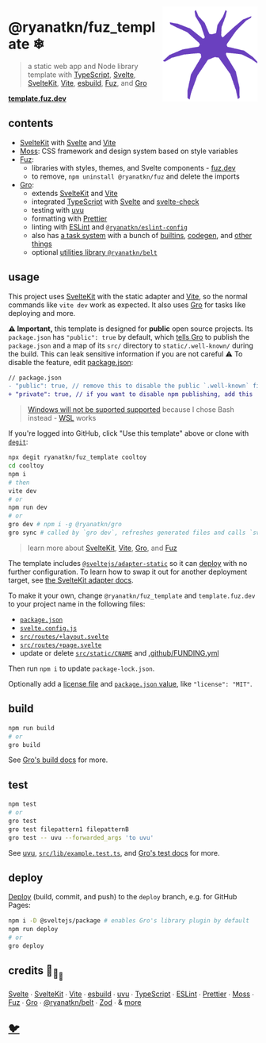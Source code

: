 [<img src="/static/favicon.png" align="right" width="192" height="192">](https://template.fuz.dev/)

# @ryanatkn/fuz_template ❄

> a static web app and Node library template with
> [TypeScript](https://github.com/microsoft/TypeScript),
> [Svelte](https://github.com/sveltejs/svelte),
> [SvelteKit](https://github.com/sveltejs/kit),
> [Vite](https://github.com/vitejs/vite),
> [esbuild](https://github.com/evanw/esbuild),
> [Fuz](https://github.com/ryanatkn/fuz),
> and [Gro](https://github.com/ryanatkn/gro)

[**template.fuz.dev**](https://template.fuz.dev/)

## contents

- [SvelteKit](https://github.com/sveltejs/kit) with [Svelte](https://github.com/sveltejs/svelte) and
  [Vite](https://github.com/vitejs/vite)
- [Moss](https://github.com/ryanatkn/moss): CSS framework and design system based on style variables
- [Fuz](https://github.com/ryanatkn/fuz):
  - libraries with styles, themes, and Svelte components - [fuz.dev](https://www.fuz.dev/)
  - to remove, `npm uninstall @ryanatkn/fuz` and delete the imports
- [Gro](https://github.com/ryanatkn/gro):
  - extends [SvelteKit](https://github.com/sveltejs/kit) and
    [Vite](https://github.com/vitejs/vite)
  - integrated [TypeScript](https://github.com/microsoft/TypeScript)
    with [Svelte](https://github.com/sveltejs/svelte) and
    [svelte-check](https://github.com/sveltejs/language-tools/tree/master/packages/svelte-check)
  - testing with [uvu](https://github.com/lukeed/uvu)
  - formatting with [Prettier](https://github.com/prettier/prettier)
  - linting with [ESLint](https://github.com/eslint/eslint)
    and [`@ryanatkn/eslint-config`](https://github.com/ryanatkn/eslint-config)
  - also has [a task system](https://github.com/ryanatkn/gro/blob/main/src/lib/docs/task.md)
    with a bunch of [builtins](https://github.com/ryanatkn/gro/blob/main/src/lib/docs/tasks.md),
    [codegen](https://github.com/ryanatkn/gro/blob/main/src/lib/docs/gen.md),
    and [other things](https://github.com/ryanatkn/gro/tree/main/src/lib/docs)
  - optional [utilities library `@ryanatkn/belt`](https://github.com/ryanatkn/belt)

## usage

This project uses [SvelteKit](https://kit.svelte.dev/) with the static adapter
and [Vite](https://vitejs.dev/),
so the normal commands like `vite dev` work as expected.
It also uses [Gro](https://github.com/ryanatkn/gro)
for tasks like deploying and more.

**⚠️ Important,** this template is designed for **public** open source projects.
Its `package.json` has `"public": true` by default,
which [tells Gro](https://github.com/ryanatkn/gro/blob/main/src/lib/docs/gro_plugin_sveltekit_frontend.md#well_known_package_json)
to publish the `package.json` and a map of its `src/` directory
to `static/.well-known/` during the build.
This can leak sensitive information if you are not careful ⚠️
To disable the feature, edit [package.json](/package.json):

```diff
// package.json
- "public": true, // remove this to disable the public `.well-known` files
+ "private": true, // if you want to disable npm publishing, add this
```

> [Windows will not be suported supported](https://github.com/ryanatkn/fuz_template/issues/4)
> because I chose Bash instead - [WSL](https://docs.microsoft.com/en-us/windows/wsl/about) works

If you're logged into GitHub, click "Use this template" above or clone with
[`degit`](https://github.com/Rich-Harris/degit):

```bash
npx degit ryanatkn/fuz_template cooltoy
cd cooltoy
npm i
# then
vite dev
# or
npm run dev
# or
gro dev # npm i -g @ryanatkn/gro
gro sync # called by `gro dev`, refreshes generated files and calls `svelte-kit sync`
```

> learn more about [SvelteKit](https://github.com/sveltejs/kit),
> [Vite](https://github.com/vitejs/vite), [Gro](https://github.com/ryanatkn/gro),
> and [Fuz](https://github.com/ryanatkn/fuz)

The template includes
[`@sveltejs/adapter-static`](https://github.com/sveltejs/kit/tree/master/packages/adapter-static)
so it can [deploy](https://github.com/ryanatkn/gro/blob/main/src/lib/docs/deploy.md)
with no further configuration.
To learn how to swap it out for another deployment target, see
[the SvelteKit adapter docs](https://kit.svelte.dev/docs#adapters).

To make it your own, change `@ryanatkn/fuz_template` and `template.fuz.dev`
to your project name in the following files:

- [`package.json`](package.json)
- [`svelte.config.js`](svelte.config.js)
- [`src/routes/+layout.svelte`](src/routes/+layout.svelte)
- [`src/routes/+page.svelte`](src/routes/+page.svelte)
- update or delete [`src/static/CNAME`](src/static/CNAME)
  and [.github/FUNDING.yml](.github/FUNDING.yml)

Then run `npm i` to update `package-lock.json`.

Optionally add a [license file](https://choosealicense.com/)
and [`package.json` value](https://spdx.org/licenses/), like `"license": "MIT"`.

## build

```bash
npm run build
# or
gro build
```

See [Gro's build docs](https://github.com/ryanatkn/gro/blob/main/src/lib/docs/build.md) for more.

## test

```bash
npm test
# or
gro test
gro test filepattern1 filepatternB
gro test -- uvu --forwarded_args 'to uvu'
```

See [uvu](https://github.com/lukeed/uvu),
[`src/lib/example.test.ts`](src/lib/example.test.ts),
and [Gro's test docs](https://github.com/ryanatkn/gro/blob/main/src/lib/docs/test.md) for more.

## deploy

[Deploy](https://github.com/ryanatkn/gro/blob/main/src/lib/docs/deploy.md)
(build, commit, and push) to the `deploy` branch, e.g. for GitHub Pages:

```bash
npm i -D @sveltejs/package # enables Gro's library plugin by default
npm run deploy
# or
gro deploy
```

## credits 🐢<sub>🐢</sub><sub><sub>🐢</sub></sub>

[Svelte](https://github.com/sveltejs/svelte) ∙
[SvelteKit](https://github.com/sveltejs/kit) ∙
[Vite](https://github.com/vitejs/vite) ∙
[esbuild](https://github.com/evanw/esbuild) ∙
[uvu](https://github.com/lukeed/uvu) ∙
[TypeScript](https://github.com/microsoft/TypeScript) ∙
[ESLint](https://github.com/eslint/eslint) ∙
[Prettier](https://github.com/prettier/prettier) ∙
[Moss](https://github.com/ryanatkn/moss) ∙
[Fuz](https://github.com/ryanatkn/fuz) ∙
[Gro](https://github.com/ryanatkn/gro) ∙
[@ryanatkn/belt](https://github.com/ryanatkn/belt) ∙
[Zod](https://github.com/colinhacks/zod) ∙
& [more](package.json)

## [🐦](https://wikipedia.org/wiki/Free_and_open-source_software)
